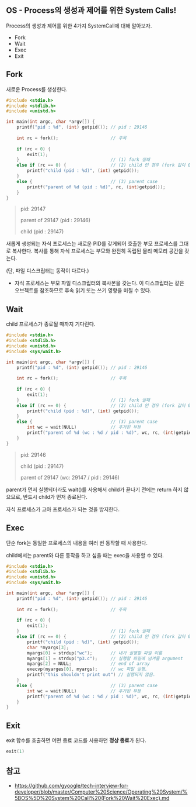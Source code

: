 ## OS - Process의 생성과 제어를 위한 System Calls!

Process의 생성과 제어를 위한 4가지 SystemCall에 대해 알아보자.
- Fork
- Wait
- Exec
- Exit

## Fork

새로운 Process를 생성한다.

```C
#include <stdio.h>
#include <stdlib.h>
#include <unistd.h>

int main(int argc, char *argv[]) {
    printf("pid : %d", (int) getpid()); // pid : 29146
    
    int rc = fork();					// 주목
    
    if (rc < 0) {
        exit(1);
    }									// (1) fork 실패
    else if (rc == 0) {					// (2) child 인 경우 (fork 값이 0)
        printf("child (pid : %d)", (int) getpid());
    }
    else {								// (3) parent case
        printf("parent of %d (pid : %d)", rc, (int)getpid());
    }
}
```

> pid: 29147
> 
> parent of 29147 (pid : 29146)
> 
> child (pid : 29147)

새롭게 생성되는 자식 프로세스는 새로운 PID를 갖게되어 호출한 부모 프로세스를 그대로 복사한다. 복사를 통해 자식 프로세스는 부모와 완전히 독립된 물리 메모리 공간을 갖는다.

(단, 파일 디스크립터는 동작이 다르다.)
- 자식 프로세스는 부모 파일 디스크립터의 복사본을 갖는다. 이 디스크립터는 같은 오브젝트를 참조하므로 후속 읽기 또는 쓰기 영향을 미칠 수 있다.

## Wait

child 프로세스가 종료될 때까지 기다린다.

```C
#include <stdio.h>
#include <stdlib.h>
#include <unistd.h>
#include <sys/wait.h>

int main(int argc, char *argv[]) {
    printf("pid : %d", (int) getpid()); // pid : 29146
    
    int rc = fork();					// 주목
    
    if (rc < 0) {
        exit(1);
    }									// (1) fork 실패
    else if (rc == 0) {					// (2) child 인 경우 (fork 값이 0)
        printf("child (pid : %d)", (int) getpid());
    }
    else {								// (3) parent case
        int wc = wait(NULL)				// 추가된 부분
        printf("parent of %d (wc : %d / pid : %d)", wc, rc, (int)getpid());
    }
}
```
> pid: 29146
>
> child (pid : 29147)
>
> parent of 29147 (wc: 29147 / pid : 29146)

parent가 먼저 실행되더라도 wait()를 사용해서 child가 끝나기 전에는 return 하지 않으므로, 반드시 child가 먼저 종료된다.

자식 프로세스가 고아 프로세스가 되는 것을 방지한다.

## Exec

단순 fork는 동일한 프로세스의 내용을 여러 번 동작할 때 사용한다.

child에서는 parent와 다른 동작을 하고 싶을 때는 exec을 사용할 수 있다.

```C
#include <stdio.h>
#include <stdlib.h>
#include <unistd.h>
#include <sys/wait.h>

int main(int argc, char *argv[]) {
    printf("pid : %d", (int) getpid()); // pid : 29146
    
    int rc = fork();					// 주목
    
    if (rc < 0) {
        exit(1);
    }									// (1) fork 실패
    else if (rc == 0) {					// (2) child 인 경우 (fork 값이 0)
        printf("child (pid : %d)", (int) getpid());
        char *myargs[3];
        myargs[0] = strdup("wc");		// 내가 실행할 파일 이름
        myargs[1] = strdup("p3.c");		// 실행할 파일에 넘겨줄 argument
        myargs[2] = NULL;				// end of array
        execvp(myarges[0], myargs);		// wc 파일 실행.
        printf("this shouldn't print out") // 실행되지 않음.
    }
    else {								// (3) parent case
        int wc = wait(NULL)				// 추가된 부분
        printf("parent of %d (wc : %d / pid : %d)", wc, rc, (int)getpid());
    }
}
```

## Exit
exit 함수를 호출하면 어떤 종료 코드를 사용하던 **정상 종료**가 된다.
```C
exit(1)
```

## 참고
- https://github.com/gyoogle/tech-interview-for-developer/blob/master/Computer%20Science/Operating%20System/%5BOS%5D%20System%20Call%20(Fork%20Wait%20Exec).md
